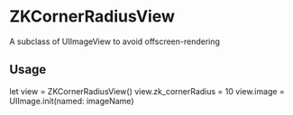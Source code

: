 # ZKCornerRadiusView
A subclass of UIImageView to avoid offscreen-rendering

## Usage
let view = ZKCornerRadiusView()
view.zk_cornerRadius = 10
view.image = UIImage.init(named: imageName)
